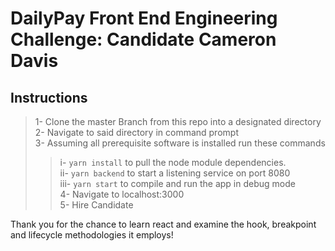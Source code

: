 # DailyPay Front End Engineering Challenge: Candidate Cameron Davis

## Instructions

>1- Clone the master Branch from this repo into a designated directory  
>2- Navigate to said directory in command prompt  
>3- Assuming all prerequisite software is installed run these commands   
>>i- `yarn install` to pull the node module dependencies.  
>>ii- `yarn backend` to start a listening service on port 8080  
>>iii- `yarn start` to compile and run the app in debug mode  
>4- Navigate to localhost:3000   
>5- Hire Candidate  

Thank you for the chance to learn react and examine the hook, breakpoint and lifecycle methodologies it employs!  



